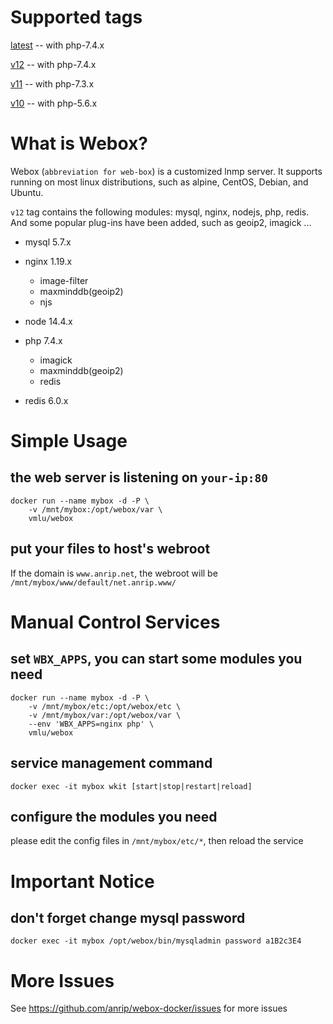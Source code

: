 # Supported tags

[latest](https://github.com/anrip/webox-docker) -- with php-7.4.x

[v12](https://github.com/anrip/webox-docker/tree/v12.x) -- with php-7.4.x

[v11](https://github.com/anrip/webox-docker/tree/v11.x) -- with php-7.3.x

[v10](https://github.com/anrip/webox-docker/tree/v10.x) -- with php-5.6.x

# What is Webox?

Webox (`abbreviation for web-box`) is a customized lnmp server. It supports running on most linux distributions, such as alpine, CentOS, Debian, and Ubuntu.

`v12` tag contains the following modules: mysql, nginx, nodejs, php, redis. And some popular plug-ins have been added, such as geoip2, imagick ...

- mysql 5.7.x

- nginx 1.19.x

  - image-filter
  - maxminddb(geoip2)
  - njs

- node 14.4.x

- php 7.4.x

  - imagick
  - maxminddb(geoip2)
  - redis

- redis 6.0.x

# Simple Usage

## the web server is listening on `your-ip:80`

```shell
docker run --name mybox -d -P \
    -v /mnt/mybox:/opt/webox/var \
    vmlu/webox
```

## put your files to host's webroot

If the domain is `www.anrip.net`, the webroot will be `/mnt/mybox/www/default/net.anrip.www/`

# Manual Control Services

## set `WBX_APPS`, you can start some modules you need

```shell
docker run --name mybox -d -P \
    -v /mnt/mybox/etc:/opt/webox/etc \
    -v /mnt/mybox/var:/opt/webox/var \
    --env 'WBX_APPS=nginx php' \
    vmlu/webox
```

## service management command

```shell
docker exec -it mybox wkit [start|stop|restart|reload]
```

## configure the modules you need

please edit the config files in `/mnt/mybox/etc/*`, then reload the service

# Important Notice

## don't forget change mysql password

```shell
docker exec -it mybox /opt/webox/bin/mysqladmin password a1B2c3E4
```

# More Issues

See https://github.com/anrip/webox-docker/issues for more issues
